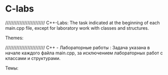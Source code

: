 # C-labs
/////////////////////////
C++-Labs:
The task indicated at the beginning of each main.cpp file, except for laboratory work with classes and structures.

Themes:





/////////////////////////
C++ - Лабораторные работы :
Задача указана в начале каждого файла main.cpp, за исключением лабораторных работ с классами и структурами.

Темы:
